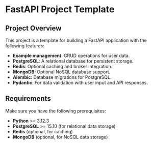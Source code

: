 # FastAPI Project Template

## Project Overview

This project is a template for building a FastAPI application with the following features:

- **Example management**: CRUD operations for user data.
- **PostgreSQL**: A relational database for persistent storage.
- **Redis**: Optional caching and broker integration.
- **MongoDB**: Optional NoSQL database support.
- **Alembic**: Database migrations for PostgreSQL.
- **Pydantic**: For data validation with user input and API responses.


## Requirements

Make sure you have the following prerequisites:

- **Python** >= 3.12.3
- **PostgreSQL** >= 15.10 (for relational data storage)
- **Redis** (optional, for caching)
- **MongoDB** (optional, for NoSQL data storage)
